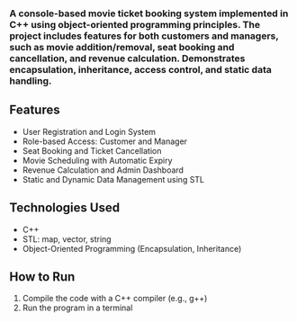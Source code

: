 ### A console-based movie ticket booking system implemented in C++ using object-oriented programming principles. The project includes features for both customers and managers, such as movie addition/removal, seat booking and cancellation, and revenue calculation. Demonstrates encapsulation, inheritance, access control, and static data handling.
## Features
- User Registration and Login System
- Role-based Access: Customer and Manager
- Seat Booking and Ticket Cancellation
- Movie Scheduling with Automatic Expiry
- Revenue Calculation and Admin Dashboard
- Static and Dynamic Data Management using STL

## Technologies Used
- C++
- STL: map, vector, string
- Object-Oriented Programming (Encapsulation, Inheritance)

## How to Run
1. Compile the code with a C++ compiler (e.g., g++)
2. Run the program in a terminal

